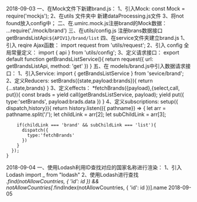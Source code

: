 2018-09-03
一、在Mock文件下新建brand.js：
    1、引入Mock:
      const Mock = require('mockjs');
    2、在utils 文件夹中 新建dataProcessing.js文件
    3、将not found放入config中；
二、在.umirc.mock.js注册brand的Mock数据：
    ...require('./mock/brand')
三、在utils/config.js 注册brans数据接口
    getBrandsListApi:`${APIV1}/brand/list`
四、在service文件夹建立brand.js
    1、引入 reqire Ajax函数：
    import request from 'utils/request';
    2、引入 config 全局常量定义：
    import { api } from 'utils/config';
    3、定义请求接口：
    export default function getBrandsListService(){
      return request({
        url: getBrandsListApi,
        method: 'get'
      })
    }
五、在 models/brand.js中引入数据请求接口：
    1、引入Service: 
    import { getBrandsListService } from 'sevice/brand';
    2、定义Reducers:
    setBrands({state,payload:brands}){
      return {...state,brands}
    }
    3、定义effects：
    *fetchBrands({payload},{select,call, put}){
      const brads = yield call(getBrandsListService, payload);
      yield put({
        type:'setBrands',
        payload:brads.data
      })
    }
    4、定义subscriptions:
    setup({ dispatch,history}){
      return history.listen(({ pathname}) => {
        let arr = pathname.split('/');
        let childLink = arr[2];
        let subChildLink = arr[3];

        if(childLink === 'brand' && subChildLink === 'list'){
          dispatch({
            type:'fetchBrands'
          })
        }
      });
    }

2018-09-04
一、使用Lodash利用ID查找对应的国家名称进行渲染：
    1、引入Lodash
    import _ from "lodash"
    2、使用Lodash进行查找
    _.find(notAllowCountries, { 'id': id }) && notAllowCountries[_.findIndex(notAllowCountries, { 'id': id })].name
2018-09-05


